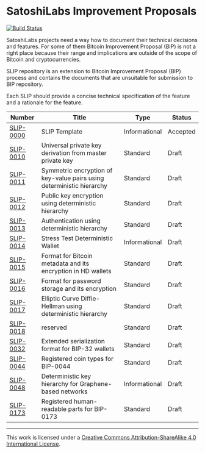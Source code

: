 # SatoshiLabs Improvement Proposals

[![Build Status](https://travis-ci.org/satoshilabs/slips.svg?branch=master)](https://travis-ci.org/satoshilabs/slips)

SatoshiLabs projects need a way how to document their technical decisions and features.
For some of them Bitcoin Improvement Proposal (BIP) is not a right place because
their range and implications are outside of the scope of Bitcoin and cryptocurrencies.

SLIP repository is an extension to Bitcoin Improvement Proposal (BIP) process
and contains the documents that are unsuitable for submission to BIP repository.

Each SLIP should provide a concise technical specification of the feature and a rationale for the feature.

| Number                    | Title                                                                 | Type          | Status   |
|---------------------------|-----------------------------------------------------------------------|---------------|----------|
| [SLIP-0000](slip-0000.md) | SLIP Template                                                         | Informational | Accepted |
| [SLIP-0010](slip-0010.md) | Universal private key derivation from master private key              | Standard      | Draft    |
| [SLIP-0011](slip-0011.md) | Symmetric encryption of key-value pairs using deterministic hierarchy | Standard      | Draft    |
| [SLIP-0012](slip-0012.md) | Public key encryption using deterministic hierarchy                   | Standard      | Draft    |
| [SLIP-0013](slip-0013.md) | Authentication using deterministic hierarchy                          | Standard      | Draft    |
| [SLIP-0014](slip-0014.md) | Stress Test Deterministic Wallet                                      | Informational | Draft    |
| [SLIP-0015](slip-0015.md) | Format for Bitcoin metadata and its encryption in HD wallets          | Standard      | Draft    |
| [SLIP-0016](slip-0016.md) | Format for password storage and its encryption                        | Standard      | Draft    |
| [SLIP-0017](slip-0017.md) | Elliptic Curve Diffie-Hellman using deterministic hierarchy           | Standard      | Draft    |
| [SLIP-0018](slip-0018.md) | reserved                                                              | Standard      | Draft    |
| [SLIP-0032](slip-0032.md) | Extended serialization format for BIP-32 wallets                      | Standard      | Draft    |
| [SLIP-0044](slip-0044.md) | Registered coin types for BIP-0044                                    | Standard      | Draft    |
| [SLIP-0048](slip-0048.md) | Deterministic key hierarchy for Graphene-based networks               | Informational | Draft    |
| [SLIP-0173](slip-0173.md) | Registered human-readable parts for BIP-0173                          | Standard      | Draft    |

---

This work is licensed under a [Creative Commons Attribution-ShareAlike 4.0 International License](https://creativecommons.org/licenses/by-sa/4.0/).
